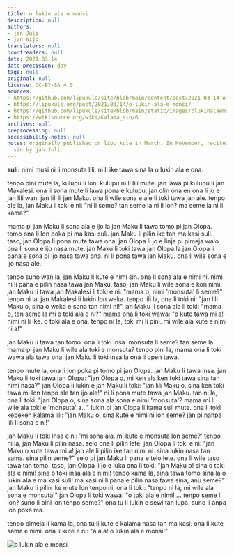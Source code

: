 ```yaml
---
title: o lukin ala e monsi
description: null
authors:
- jan Juli
- jan Nijo
translators: null
proofreaders: null
date: 2021-03-14
date-precision: day
tags: null
original: null
license: CC-BY-SA 4.0
sources:
- https://github.com/lipukule/site/blob/main/content/post/2021-03-14-o%20lukin%20ala%20e%20monsi.md
- https://lipukule.org/post/2021/03/14/o-lukin-ala-e-monsi/
- https://github.com/lipukule/site/blob/main/static/images/olukinalaemonsi.jpg
- https://wikisource.org/wiki/Kalama_sin/6
archives: null
preprocessing: null
accessibility-notes: null
notes: originally published on lipu kule in March. In November, recited on kalama
  sin by jan Juli.
---
```


**suli:** nimi musi ni li monsuta lili. ni li ike tawa sina la o lukin ala e ona.

tenpo pini mute la, kulupu li lon. kulupu ni li lili mute. jan lawa pi kulupu li jan Makalesi. ona li sona mute li lawa pona e kulupu. jan olin ona en ona li jo e jan lili wan. jan lili li jan Maku. ona li wile sona e ale li toki tawa jan ale. tenpo ale la, jan Maku li toki e ni: "ni li seme? tan seme la ni li lon? ma seme la ni li kama?"

mama pi jan Maku li sona ala e ijo la jan Maku li tawa tomo pi jan Olopa. tomo ona li lon poka pi ma kasi suli. jan Maku li pilin ike tan ma kasi suli. taso, jan Olopa li pona mute tawa ona. jan Olopa li jo e linja pi pimeja walo. ona li sona e ijo nasa mute. jan Maku li toki tawa jan Olopa la jan Olopa li pana e sona pi ijo nasa tawa ona. ni li pona tawa jan Maku. ona li wile sona e ijo nasa ale.

tenpo suno wan la, jan Maku li kute e nimi sin. ona li sona ala e nimi ni. nimi ni li pana e pilin nasa tawa jan Maku. taso, jan Maku li wile sona e kon nimi. jan Maku li tawa jan Makalesi li toki e ni: "mama o, nimi 'monsuta' li seme?" tenpo ni la, jan Makalesi li lukin lon weka. tenpo lili la, ona li toki ni: "jan lili Maku o, sina o weka e sona tan nimi ni!" jan Maku li sona ala li toki: "mama o, tan seme la mi o toki ala e ni?" mama ona li toki wawa: "o kute tawa mi a! nimi ni li ike. o toki ala e ona. tenpo ni la, toki mi li pini. mi wile ala kute e nimi ni a!"

jan Maku li tawa tan tomo. ona li toki insa. monsuta li seme? tan seme la mama pi jan Maku li wile ala toki e monsuta? tenpo pini la, mama ona li toki wawa ala tawa ona. jan Maku li toki insa la ona li open tawa.

tenpo mute la, ona li lon poka pi tomo pi jan Olopa. jan Maku li tawa insa. jan Maku li toki tawa jan Olopa: "jan Olopa o, mi ken ala ken toki tawa sina tan nimi nasa?" jan Olopa li lukin e jan Maku li toki: "jan lili Maku o, sina ken toki tawa mi lon tenpo ale tan ijo ale!" ni li pona mute tawa jan Maku. tan ni la, ona li toki: "jan Olopa o, sina sona ala sona e nimi 'monsuta'? mama mi li wile ala toki e 'monsuta' a..." lukin pi jan Olopa li kama suli mute. ona li toki kepeken kalama lili: "jan Maku o, sina kute e nimi ni lon seme? jan pi nanpa lili li sona e ni!"

jan Maku li toki insa e ni: 'mi sona ala. mi kute e monsuta lon seme?' tenpo ni la, jan Maku li pilin nasa. selo ona li pilin lete. jan Olopa li toki e ni: "jan Maku o kute tawa mi a! jan ale li pilin ike tan nimi ni. sina lukin nasa tan sama. sina pilin seme?" selo pi jan Maku li pana e telo lete.  ona li wile taso tawa tan tomo. taso, jan Olopa li jo e luka ona li toki: "jan Maku o! sina o toki ala e nimi! sina o toki insa ala e nimi! tenpo kama la, sina tawa tomo sina la o lukin ala e ma kasi suli! ma kasi ni li pana e pilin nasa tawa sina, anu seme?" jan Maku li pilin ike mute lon tenpo ni. ona li toki: "tenpo ni la, mi wile ala sona e monsuta!" jan Olopa li toki wawa: "o toki ala e nimi! ... tenpo seme li lon? suno li pini lon tenpo seme?" ona tu li lukin e sewi tan lupa. suno li anpa lon poka ma.

tenpo pimeja li kama la, ona tu li kute e kalama nasa tan ma kasi. ona li kute sama e nimi. ona li kute e ni: "a a a! o lukin ala e monsi!"

![o lukin ala e monsi](/images/olukinalaemonsi.jpg)